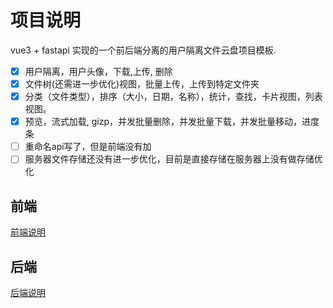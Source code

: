 
# 项目说明

vue3 + fastapi 实现的一个前后端分离的用户隔离文件云盘项目模板.
- [X] 用户隔离，用户头像，下载,上传, 删除
- [x] 文件树(还需进一步优化)视图，批量上传，上传到特定文件夹 
- [x] 分类（文件类型），排序（大小，日期，名称），统计，查找，卡片视图，列表视图。
- [x] 预览，流式加载, gizp，并发批量删除，并发批量下载，并发批量移动，进度条
- [ ] 重命名api写了，但是前端没有加
- [ ] 服务器文件存储还没有进一步优化，目前是直接存储在服务器上没有做存储优化

## 前端

[前端说明](./vue_interface/README.md)

## 后端

[后端说明](./fastapi_backend/README.md )


